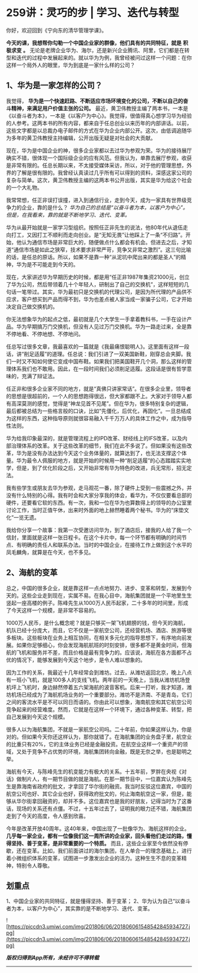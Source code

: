 # 259讲：灵巧的步 | 学习、迭代与转型

你好，欢迎回到《宁向东的清华管理学课》。

 **今天的课，我想帮你勾勒一个中国企业家的群像，他们具有的共同特征，就是**  **积极求变**  **。** 无论是老牌企业华为、海尔，还是新兴企业腾讯、阿里，它们都是在转型和迭代的过程中发展起来的。就以华为为例，我曾经被问过这样一个问题：在你这样一个局外人的眼里，华为到底是一家什么样的公司？

## 1、华为是一家怎样的公司？

我觉得， **华为是一个快速赶路、不断适应市场环境变化的公司，不断以自己的奋斗精神，来满足用户价值主张的公司。** 最近，黄卫伟教授主编了两本书，一本是《以奋斗者为本》，一本是《以客户为中心》。我觉得，很值得真心想学习华为经验的人参考。这两本书的所有内容，都来自于任总创业以来历年的内部讲话。以前，这些文字都是以总裁办电子邮件的方式在华为企业内部公开。这次，由低调追随华为多年的黄卫伟教授主持编辑，公开出版无疑是对社会的大贡献。

现在，华为是中国企业的神，很多企业家都以去过华为参观为荣。华为的接待展厅确实不错，很体现一个国际级企业的应有风范。但我认为，单靠去展厅参观，收获是非常有限的。任总长期以来，不太接受媒体采访，所以，对于他的管理思想，外界的了解是很有限的。我曾经认真读过几乎所有可以得到的资料，深感这家公司的复杂与简单。这次，黄卫伟教授主编的这两本书公开出版，其实是华为给这个社会的一个大礼物。

我常常想，任正非误打误撞，进入到通信行业，走到今天，成为一家具有世界级竞争力的企业，靠的是什么？ *华为自己的总结是“以奋斗者为本，以客户为中心”。但是，在我看来，靠的就是不断地学习、迭代、变革。*

华为从最开始就是一家学习型组织。按照任正非先生的说法，他80年代从退伍走向打工，又因打工不顺利而走向创业。是“无知无畏”让他踩上了一条“不归路”。开始，他认为通信市场是非常巨大的，随便做点什么都会有机会。但进去之后，才知道“通信市场是如此之狭窄，技术要求非常严苛，竞争又非常之激烈”。这三句比喻的话，是任总的原话。所以，如果不是靠一种“从泥坑中爬出来的都是圣人”的精神，华为是不可能走到今天的。

现在，大家讲述华为早期历史的时候，都是用“任正非1987年集资21000元，创立了华为公司，然后带领着几十个年轻人，研制出了自己的交换机”，这样短短的几句话一笔带过。其实，华为最初只是交换机的代理公司，是因为所代理的产品供不应求，客户想买到产品而得不到，华为也差点被人家当成一家骗子公司，它才开始决定自己做交换机的。

你无法想象华为的起点之低，最初就是几个大学生一手拿着教科书，一手在设计产品。华为早期搞万门交换机，但没有人见过万门交换机。华为一路走过来，全是靠不停地看、不停地想、不停地问。

任总写过很多文章，我最喜欢的一篇就是《我最痛恨聪明人》。这里面有这样一段话，讲“削足适履”的道理。任总说：我们引进了一双美国新鞋，刚穿总会夹脚。我们一时又不知如何使它变成中国布鞋。如果我们把美国鞋开几个洞，那么这样的管理体系我们也不敢用。因此，在一段时间我们必须削足适履。这段话是很有哲学意味的，充满了辩证法。

任正非和很多企业家不同的地方，就是“真佛只讲家常话”。在很多企业里，领导者的思想是很超前的，一个人的思想跑得很远，但大家都跟不上。大家对于领导人都有高深莫测的感觉，觉得是“神龙见首不见尾”。但在华为，很多特别复杂的逻辑，最后都被总结为一些格言般的口诀，比如“先僵化，后优化，再固化”。一旦总结成为这样的东西，这种指导原则就很容易融入千千万万人的具体工作之中，成为指导性法则。

华为给我印象最深的，就是管理流程上的IPD改革、财经线上的IFS改革，以及内部治理体系的改革。关于这些改革的细节，我们在此不多说了。但如果没有这些改革，华为是没有办法达到今天这个业务体量的，就算达到了，也无法支撑这个体量。华为最令人佩服的地方，就是开始的时候用一种“削足适履”的心态踏踏实实地学，但是，到了优化阶段之后，又开始非常有华为特色的改进，兵无常形，招无定法。

我有些学生或朋友去华为参观，走马观花一番，除了硬件上受到一些震撼之外，并没有什么特别的心得。我有时会和大家分享我的体会，看华为，不仅仅要看总部的硬件，还要看它软的东西。有一次，我和一位在华为也算数得上的领导的办公室里讨论工作，当时正值午休，出来时外面的地上赫然睡着两个秘书。华为的“床垫文化”一览无遗。

我给你分享一个故事：我第一次受邀访问华为，到了酒店后，接我的人给了我一个信封，里面就是这样一张日程卡。在这个卡片中，每一个环节都有明确的时间节点、有明确的责任人和联系办法。当时的中国企业，在接待工作上做到这个水平的凤毛麟角，就算是在今天，也不多见。

## 2、海航的变革

总之，中国的很多企业，就是靠这样一点点地努力、进步、变革和转型，发展到今天的。这些企业走到现在，实属不易。在我心目中，海航集团就是一个平地里生生竖起一座高楼的例子。陈峰先生从1000万人民币起家，二十多年的时间里，形成了今天这样一个规模，是非常不容易的。

1000万人民币，是什么概念呢？就是只够买一架飞机翅膀的钱，但今天的海航，机队已经十分庞大，而且，它不仅是一家航空公司，还经营机场、酒店、旅游等很多板块。这些板块在业务上相互协同，在相关多元化的指导思想下，有序地向前发展。如果你足够细心，你会发现海航航班的时刻安排，很多都不是黄金时间，但海航的飞机和服务并不差，而且价格是最有竞争力的。应该说，海航在各方面都不占优的情况下，能够发展到今天这个地步，是令人难以想象的。

因为工作的关系，我最近十几年经常会到潍坊。过去，从潍坊返回北京，晚上八点有一班小飞机，就是100多人的支线飞机。两年前的一天晚上，当我从潍坊机场登机坪上飞机时，身边赫然停着五六架海航的波音客机。后来一打听，我才知道，潍坊机场已经成为了海航机场业务的一个重要部分。潍坊不是济南、不是青岛，它们之间的客流水平是不可以同日而语的。你由此可以想象，海南航空和其它航空公司竞争起来的经营难度。然而，它就是在这样一个环境下，通过各种变革、转型，把自己发展到今天这个规模。

很多人以为海航集团，不就是一家航空公司吗。二十年前，你如果这样认为，你是对的。但如果今天你还这样认为，那你就错了。在海航集团的业务盘子里，航空业的比重只有20%，它的主体业务已经是金融投资。在航空业这样一个重资产的领域，又处于竞争不占优势的环境，海航集团转向金融，既是无奈之举，也是聪明之举。

海航有今天，与陈峰先生的机变能力有极大的关系。十五年前，罗胖在央视《对话》做制片人，有一期节目做的就是海航。在那一期节目中，一位嘉宾认为陈峰先生是靠海南省政府的批文，才拿回了华尔街的融资。我当时反驳这位嘉宾，中国的航空公司也好、其它企业也好，获得政府批文的，何止海南航空这一家，但是，能够从华尔街拿回融资的，却并不多。这位嘉宾也是我的好朋友，记得当时为了这番话，现场的关系还有点僵。不过，十五年过去了，证明我的眼力还不错，海航集团走到了今天的高度，令人感到欣喜。

今年是改革开放40周年。这40年来，中国出现了一批像华为、海航这样的企业。 **几乎每一家企业，都有一位像我们这一周所讲的企业家，回头看他们走过的路，懂得坚持、善于变革，是非常重要的一个特质。** 而且，这些企业家至今依然没有停歇，还在变革。比如，我们前面讲过的海尔集团，在人单合一的理念基础上，进行着小微组织体系的变革，试图进一步激发出企业的活力。这种生生不息的变革精神，特别令人尊敬。

## 划重点

1、中国企业家的共同特征，就是懂得坚持、善于变革；
2、华为认为自己“以奋斗者为本，以客户为中心”，其实靠的是不断地学习、迭代、变革。

![https://piccdn3.umiwi.com/img/201806/06/201806061548542845934727.jpg](https://piccdn3.umiwi.com/img/201806/06/201806061548542845934727.jpg)

 ***版权归得到App所有，未经许可不得转载***

---
